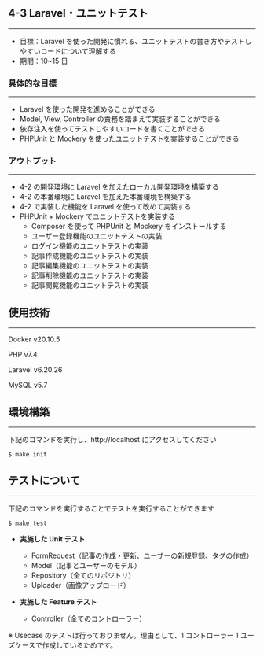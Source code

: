 ## 4-3 Laravel・ユニットテスト

---

- 目標：Laravel を使った開発に慣れる、ユニットテストの書き方やテストしやすいコードについて理解する
- 期間：10~15 日

### 具体的な目標

---

- Laravel を使った開発を進めることができる
- Model, View, Controller の責務を踏まえて実装することができる
- 依存注入を使ってテストしやすいコードを書くことができる
- PHPUnit と Mockery を使ったユニットテストを実装することができる

### アウトプット

---

- 4-2 の開発環境に Laravel を加えたローカル開発環境を構築する
- 4-2 の本番環境に Laravel を加えた本番環境を構築する
- 4-2 で実装した機能を Laravel を使って改めて実装する
- PHPUnit + Mockery でユニットテストを実装する
  - Composer を使って PHPUnit と Mockery をインストールする
  - ユーザー登録機能のユニットテストの実装
  - ログイン機能のユニットテストの実装
  - 記事作成機能のユニットテストの実装
  - 記事編集機能のユニットテストの実装
  - 記事削除機能のユニットテストの実装
  - 記事閲覧機能のユニットテストの実装

## 使用技術

---

Docker v20.10.5

PHP v7.4

Laravel v6.20.26

MySQL v5.7

## 環境構築

---

下記のコマンドを実行し、http://localhost にアクセスしてください

```
$ make init
```

## テストについて

---

下記のコマンドを実行することでテストを実行することができます

```
$ make test
```

- **実施した Unit テスト**

  - FormRequest（記事の作成・更新、ユーザーの新規登録、タグの作成）
  - Model（記事とユーザーのモデル）
  - Repository（全てのリポジトリ）
  - Uploader（画像アップロード）

- **実施した Feature テスト**
  - Controller（全てのコントローラー）

※ Usecase のテストは行っておりません。理由として、1 コントローラー 1 ユーズケースで作成しているためです。

